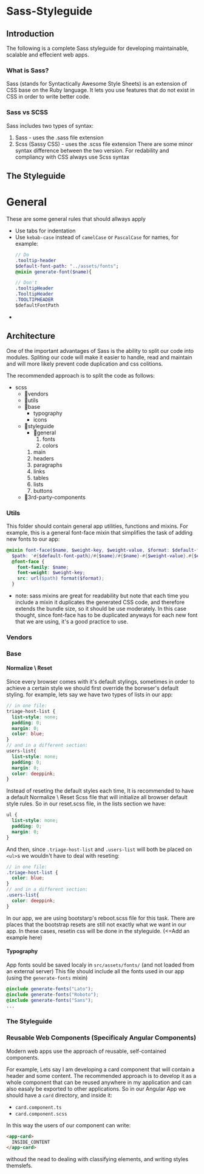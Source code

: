 # Sass-Styleguide
## Introduction
The following is a complete Sass styleguide for developing maintainable, scalable and effecient web apps.

### What is Sass?
Sass (stands for Syntactically Awesome Style Sheets) is an extension of CSS base on the Ruby language.
It lets you use features that do not exist in CSS in order to write better code.

### Sass vs SCSS
Sass includes two types of syntax:
1. Sass - uses the .sass file extension
2. Scss (Sassy CSS) - uses the .scss file extension
There are some minor syntax difference between the two version. For redability and compliancy with CSS always use Scss syntax

## The Styleguide
# General
These are some general rules that should allways apply
- Use tabs for indentation
- Use `kebab-case` instead of `camelCase` or `PascalCase` for names, for example:
  ```sass
  // Do
  .tooltip-header
  $default-font-path: "../assets/fonts";
  @mixin generate-font($name){
  ```
  ```sass
  // Don't
  .tooltipHeader
  .TooltipHeader
  .TOOLTIPHEADER
  $defaultFontPath
  ```
- 

## Architecture
One of the important advantages of Sass is the ability to split our code into modules.
Spliting our code will make it easier to handle, read and maintain and will more likely prevent code duplication and css colitions.

The recommended approach is to split the code as follows:
- scss
  - :file_folder:vendors
  - :file_folder:utils
  - :file_folder:base
    - typography
    - icons
  - :file_folder:styleguide
    - :file_folder:general
      1. fonts
      2. colors
    1. main
    2. headers
    3. paragraphs
    4. links
    5. tables
    6. lists
    7. buttons
  - :file_folder:3rd-party-components

### Utils
This folder should contain general app utilities, functions and mixins.
For example, this is a general font-face mixin that simplifies the task of adding new fonts to our app: 
```scss
@mixin font-face($name, $weight-key, $weight-value, $format: $default-font-format, $extension: $default-extension) {
  $path: '#{$default-font-path}/#{$name}/#{$name}-#{$weight-value}.#{$extension}';
  @font-face {
    font-family: $name;
    font-weight: $weight-key;
    src: url($path) format($format);
  }
```
* note: sass mixins are great for readability but note that each time you include a mixin it duplicates the generated CSS code, and therefore extends the bundle size, so it should be use moderately. In this case thought, since font-face has to be duplicated anyways for each new font that we are using, it's a good practice to use.

### Vendors

### Base
#### Normalize \ Reset
Since every browser comes with it's default stylings, sometimes in order to achieve a certain style we should first override the borwser's default styling. for example, lets say we have two types of lists in our app:

```scss
// in one file:
triage-host-list {
  list-style: none;
  padding: 0;
  margin: 0;
  color: blue;
}
// and in a different section:
users-list{
  list-style: none;
  padding: 0;
  margin: 0;
  color: deeppink;
}
```
Instead of reseting the default styles each time, It is recommended to have a default Normalize \ Reset Scss file that will initialize all browser default style rules. So in our reset.scss file, in the lists section we have:
```scss
ul {
  list-style: none;
  padding: 0;
  margin: 0;
}
```
And then, since `.triage-host-list` and `.users-list` will both be placed on `<ul>`s we wouldn't have to deal with reseting:

```scss
// in one file:
.triage-host-list {
  color: blue;
}
// and in a different section:
.users-list{
  color: deeppink;
}
```

In our app, we are using bootstarp's reboot.scss file for this task. There are places that the bootstrap resets are still not exactly what we want in our app. In these cases, resetin css will be done in the styleguide. (<=Add an example here)

#### Typography
App fonts sould be saved localy in `src/assets/fonts/` (and not loaded from an external server)
This file should include all the fonts used in our app (using the `generate-fonts` mixin)
```scss
@include generate-fonts("Lato");
@include generate-fonts("Roboto");
@include generate-fonts("Sans");
...
```
### The Styleguide

### Reusable Web Components (Specificaly Angular Components)
Modern web apps use the approach of reusable, self-contained components. 

For example, Lets say I am developing a card component that will contain a header and some content.
The recommended approach is to develop it as a whole component that can be reused anywhere in my application and can also easaly be exported to other applications.
So in our Angular App we should have a `card` directory, and inside it:
- `card.component.ts`
- `card.component.scss`

In this way the users of our component can write:
```html
<app-card>
  INSIDE_CONTENT
</app-card>
```
withoud the nead to dealing with classifying elements, and writing styles themslefs.



